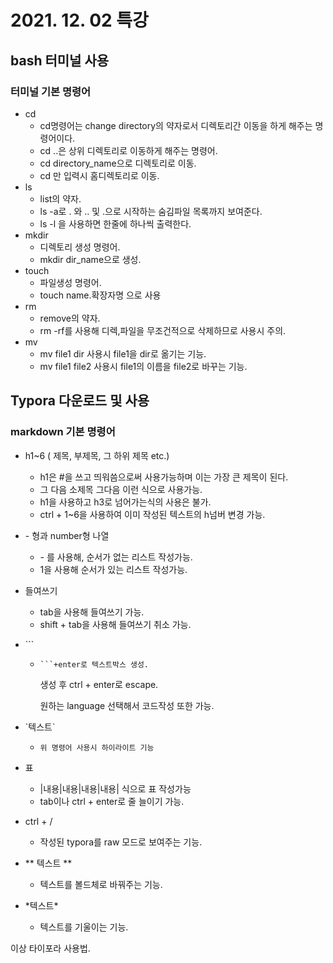 # 2021. 12. 02 특강

## bash 터미널 사용

### 터미널 기본 명령어

- cd
  - cd명령어는 change directory의 약자로서 디렉토리간 이동을 하게 해주는 명령어이다.
  - cd ..은 상위 디렉토리로 이동하게 해주는 명령어.
  - cd directory_name으로 디렉토리로 이동.
  - cd 만 입력시 홈디렉토리로 이동.
- ls
  - list의 약자.
  - ls -a로 . 와 .. 및 .으로 시작하는 숨김파일 목록까지 보여준다.
  - ls -l 을 사용하면 한줄에 하나씩 출력한다.
- mkdir
  - 디렉토리 생성 명령어.
  - mkdir dir_name으로 생성.
- touch
  - 파일생성 명령어.
  - touch name.확장자명 으로 사용
- rm
  - remove의 약자.
  - rm -rf를 사용해 디렉,파일을 무조건적으로 삭제하므로 사용시 주의.
- mv
  - mv file1 dir 사용시 file1을 dir로 옮기는 기능.
  - mv file1 file2 사용시 file1의 이름을 file2로 바꾸는 기능.

## Typora 다운로드 및 사용

### markdown 기본 명령어

- h1~6 ( 제목, 부제목, 그 하위 제목 etc.)

  - h1은 \#을 쓰고 띄워씀으로써 사용가능하며 이는 가장 큰 제목이 된다.
  - 그 다음 소제목 그다음 이런 식으로 사용가능.
  - h1을 사용하고 h3로 넘어가는식의 사용은 불가.
  - ctrl + 1~6을 사용하여 이미 작성된 텍스트의 h넘버 변경 가능.

- \- 형과 number형 나열

  - \- 를 사용해, 순서가 없는 리스트 작성가능.
  - 1을 사용해 순서가 있는 리스트 작성가능.

- 들여쓰기

  - tab을 사용해 들여쓰기 가능.
  - shift + tab을 사용해 들여쓰기 취소 가능.

- \``` 

  - ```
    ```+enter로 텍스트박스 생성.
    ```

    생성 후 ctrl + enter로 escape.

    원하는 language 선택해서 코드작성 또한 가능.

- \`텍스트\`

  - `위 명령어 사용시 하이라이트 기능`

- 표

  - \|내용\|내용\|내용\|내용\| 식으로 표 작성가능
  - tab이나 ctrl + enter로 줄 늘이기 가능.

- ctrl + /

  - 작성된 typora를 raw 모드로 보여주는 기능.

- \** 텍스트 \**

  - 텍스트를 볼드체로 바꿔주는 기능.

- \*텍스트\*

  - 텍스트를 기울이는 기능.

이상 타이포라 사용법.